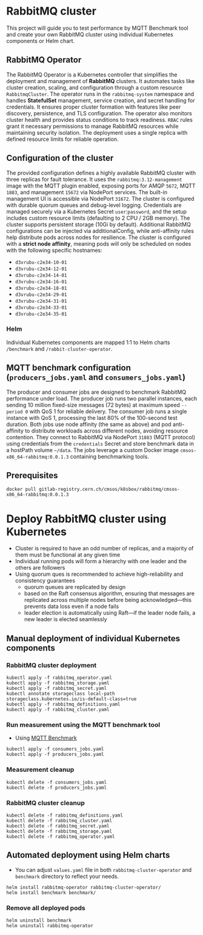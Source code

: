 # RabbitMQ cluster

This project will guide you to test performance by MQTT Benchmark tool and create your own RabbitMQ cluster using
individual Kubernetes components or Helm chart.

## RabbitMQ Operator

The RabbitMQ Operator is a Kubernetes controller that simplifies the deployment and management of **RabbitMQ** clusters.
It automates tasks like cluster creation, scaling, and configuration through a custom resource `RabbitmqCluster`. The
operator runs in the `rabbitmq-system` namespace and handles **StatefulSet** management, service creation, and secret
handling for credentials. It ensures proper cluster formation with features like peer discovery, persistence, and TLS
configuration. The operator also monitors cluster health and provides status conditions to track readiness. `RBAC` rules
grant it necessary permissions to manage RabbitMQ resources while maintaining security isolation. The deployment uses a
single replica with defined resource limits for reliable operation.

## Configuration of the cluster

The provided configuration defines a highly available RabbitMQ cluster with three replicas for fault tolerance. It uses
the `rabbitmq:3.12-management` image with the MQTT plugin enabled, exposing ports for AMQP `5672`, MQTT `1883`, and
management `15672` via NodePort services. The built-in management UI is accessible via NodePort `31672`. The cluster is
configured with durable quorum queues and debug-level logging. Credentials are managed securely via a Kubernetes Secret
`user`:`password`, and the setup includes custom resource limits (defaulting to 2 CPU / 2GB memory). The cluster
supports persistent storage (10Gi by default). Additional RabbitMQ configurations can be injected via additionalConfig,
while anti-affinity rules help distribute pods across nodes for resilience. The cluster is configured with a **strict
node affinity**, meaning pods will only be scheduled on nodes with the following specific hostnames:

* `d3vrubu-c2e34-10-01`
* `d3vrubu-c2e34-12-01`
* `d3vrubu-c2e34-14-01`
* `d3vrubu-c2e34-16-01`
* `d3vrubu-c2e34-18-01`
* `d3vrubu-c2e34-29-01`
* `d3vrubu-c2e34-31-01`
* `d3vrubu-c2e34-33-01`
* `d3vrubu-c2e34-35-01`

### Helm

Individual Kubernetes components are mapped 1:1 to Helm charts `/benchmark` and `/rabbit-cluster-operator`.

## MQTT benchmark configuration (`producers_jobs.yaml` and `consumers_jobs.yaml`)

The producer and consumer jobs are designed to benchmark RabbitMQ performance under load. The producer job runs two
parallel instances, each sending 10 million fixed-size messages (72 bytes) at maximum speed `--period 0` with QoS 1 for
reliable delivery. The consumer job runs a single instance with QoS 1, processing the last 80% of the 100-second test
duration. Both jobs use node affinity (the same as above) and pod anti-affinity to distribute workloads across different
nodes, avoiding resource contention. They connect to RabbitMQ via NodePort `31883` (MQTT protocol) using credentials
from the `credentials` Secret and store benchmark data in a hostPath volume `~/data`. The jobs leverage a custom Docker
image `cmsos-x86_64-rabbitmq:0.0.1.3` containing benchmarking tools.

## Prerequisites

```shell
docker pull gitlab-registry.cern.ch/cmsos/k8sbox/rabbitmq/cmsos-x86_64-rabbitmq:0.0.1.3
```

# Deploy RabbitMQ cluster using Kubernetes

- Cluster is required to have an odd number of replicas, and a majority of them must be functional at any given time
- Individual running pods will form a hierarchy with one leader and the others are followers
- Using quorum ques is recommended to achieve high-reliability and consistency guarantees
    - quorum queues are replicated by design
    - based on the Raft consensus algorithm, ensuring that messages are replicated across multiple nodes before being
      acknowledged—this prevents data loss even if a node fails
    - leader election is automatically using Raft—if the leader node fails, a new leader is elected seamlessly

## Manual deployment of individual Kubernetes components

### RabbitMQ cluster deployment

```shell
kubectl apply -f rabbitmq_operator.yaml
kubectl apply -f rabbitmq_storage.yaml
kubectl apply -f rabbitmq_secret.yaml
kubectl annotate storageclass local-path storageclass.kubernetes.io/is-default-class=true
kubectl apply -f rabbitmq_definitions.yaml
kubectl apply -f rabbitmq_cluster.yaml
```

### Run measurement using the MQTT benchmark tool

- Using [MQTT Benchmark](https://github.com/danyk20/MQTT_Benchmark)

```shell
kubectl apply -f consumers_jobs.yaml
kubectl apply -f producers_jobs.yaml
```

### Measurement cleanup

```shell
kubectl delete -f consumers_jobs.yaml
kubectl delete -f producers_jobs.yaml
```

### RabbitMQ cluster cleanup

```shell
kubectl delete -f rabbitmq_definitions.yaml
kubectl delete -f rabbitmq_cluster.yaml
kubectl delete -f rabbitmq_secret.yaml
kubectl delete -f rabbitmq_storage.yaml
kubectl delete -f rabbitmq_operator.yaml
```

## Automated deployment using Helm charts

- You can adjust `values.yaml` file in both `rabbitmq-cluster-operator` and `benchmark` directory to reflect your needs.

```shell
helm install rabbitmq-operator rabbitmq-cluster-operator/
helm install benchmark benchmark/
```

### Remove all deployed pods

```shell
helm uninstall benchmark 
helm uninstall rabbitmq-operator
```